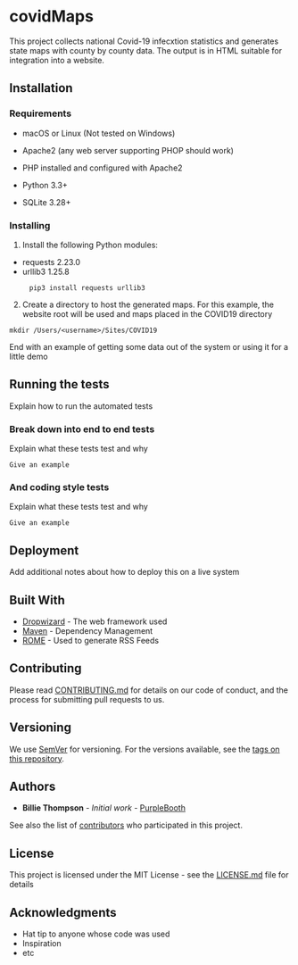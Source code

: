 # covidMaps

This project collects national Covid-19 infecxtion statistics and generates state maps with county by county data.  The output is in HTML suitable for integration into a website.

## Installation
### Requirements
  * macOS or Linux (Not tested on Windows)
  
  * Apache2 (any web server supporting PHOP should work)
  * PHP installed and configured with Apache2
  * Python 3.3+
  * SQLite 3.28+

### 

### Installing

1. Install the following Python modules:
  * requests 2.23.0
  * urllib3 1.25.8

```
     pip3 install requests urllib3
```

2. Create a directory to host the generated maps.
For this example, the website root will be used and maps placed in the COVID19 directory 

```
mkdir /Users/<username>/Sites/COVID19
```

End with an example of getting some data out of the system or using it for a little demo

## Running the tests

Explain how to run the automated tests

### Break down into end to end tests

Explain what these tests test and why

```
Give an example
```

### And coding style tests

Explain what these tests test and why

```
Give an example
```

## Deployment

Add additional notes about how to deploy this on a live system

## Built With

* [Dropwizard](http://www.dropwizard.io/1.0.2/docs/) - The web framework used
* [Maven](https://maven.apache.org/) - Dependency Management
* [ROME](https://rometools.github.io/rome/) - Used to generate RSS Feeds

## Contributing

Please read [CONTRIBUTING.md](https://gist.github.com/PurpleBooth/b24679402957c63ec426) for details on our code of conduct, and the process for submitting pull requests to us.

## Versioning

We use [SemVer](http://semver.org/) for versioning. For the versions available, see the [tags on this repository](https://github.com/your/project/tags). 

## Authors

* **Billie Thompson** - *Initial work* - [PurpleBooth](https://github.com/PurpleBooth)

See also the list of [contributors](https://github.com/your/project/contributors) who participated in this project.

## License

This project is licensed under the MIT License - see the [LICENSE.md](LICENSE.md) file for details

## Acknowledgments

* Hat tip to anyone whose code was used
* Inspiration
* etc
